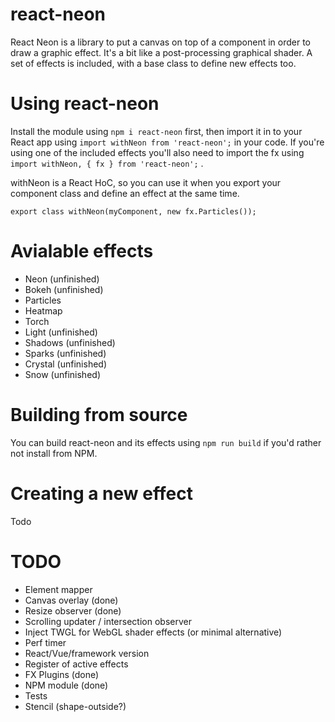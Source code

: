 # react-neon

React Neon is a library to put a canvas on top of a component in order to draw a graphic effect. It's a bit like a post-processing graphical shader. A set of effects is included, with a base class to define new effects too. 

# Using react-neon

Install the module using `npm i react-neon` first, then import it in to your React app using `import withNeon from 'react-neon';` in your code. If you're using one of the included effects you'll also need to import the fx using `import withNeon, { fx } from 'react-neon';` .

withNeon is a React HoC, so you can use it when you export your component class and define an effect at the same time.

```export class withNeon(myComponent, new fx.Particles());```

# Avialable effects

* Neon (unfinished)
* Bokeh (unfinished)
* Particles
* Heatmap
* Torch
* Light (unfinished)
* Shadows (unfinished)
* Sparks (unfinished)
* Crystal (unfinished)
* Snow (unfinished)

# Building from source

You can build react-neon and its effects using `npm run build` if you'd rather not install from NPM.

# Creating a new effect

Todo

# TODO

* Element mapper
* Canvas overlay (done)
* Resize observer (done)
* Scrolling updater / intersection observer
* Inject TWGL for WebGL shader effects (or minimal alternative)
* Perf timer
* React/Vue/framework version
* Register of active effects
* FX Plugins (done)
* NPM module (done)
* Tests
* Stencil (shape-outside?)
